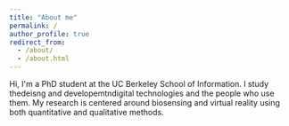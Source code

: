 ```yaml
---
title: "About me"
permalink: /
author_profile: true
redirect_from: 
  - /about/
  - /about.html
---
```


Hi, I'm a PhD student at the UC Berkeley School of Information. I study thedeisng and developemtndigital technologies and the people who use them. My research is centered around biosensing and virtual reality using both quantitative and qualitative methods. 
